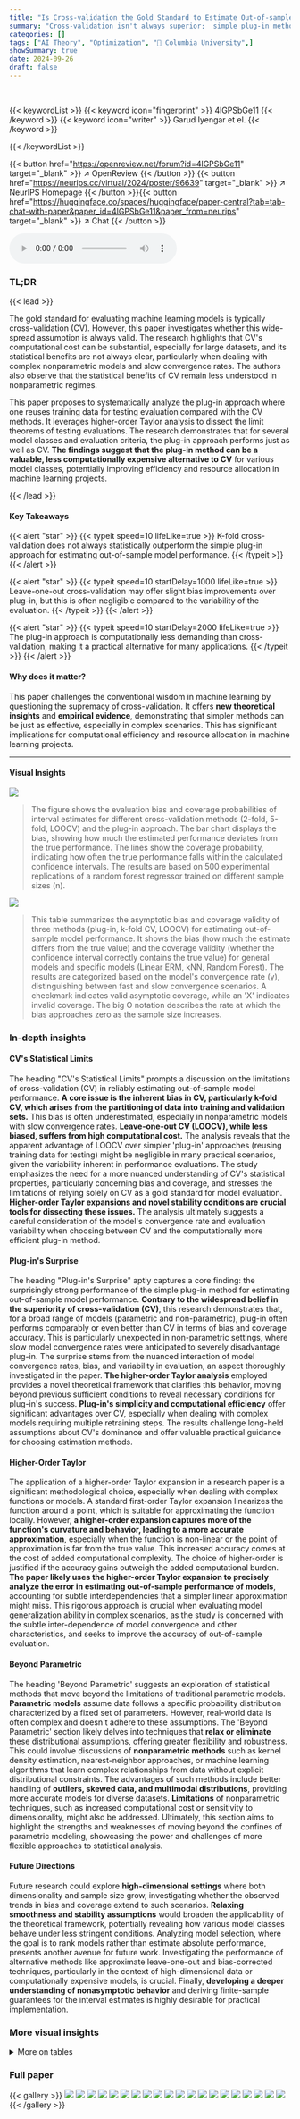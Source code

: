 ```yaml
---
title: "Is Cross-validation the Gold Standard to Estimate Out-of-sample Model Performance?"
summary: "Cross-validation isn't always superior;  simple plug-in methods often perform equally well for estimating out-of-sample model performance, especially when considering computational costs."
categories: []
tags: ["AI Theory", "Optimization", "🏢 Columbia University",]
showSummary: true
date: 2024-09-26
draft: false
---
```


<br>

{{< keywordList >}}
{{< keyword icon="fingerprint" >}} 4lGPSbGe11 {{< /keyword >}}
{{< keyword icon="writer" >}} Garud Iyengar et el. {{< /keyword >}}
 
{{< /keywordList >}}

{{< button href="https://openreview.net/forum?id=4lGPSbGe11" target="_blank" >}}
↗ OpenReview
{{< /button >}}
{{< button href="https://neurips.cc/virtual/2024/poster/96639" target="_blank" >}}
↗ NeurIPS Homepage
{{< /button >}}{{< button href="https://huggingface.co/spaces/huggingface/paper-central?tab=tab-chat-with-paper&paper_id=4lGPSbGe11&paper_from=neurips" target="_blank" >}}
↗ Chat
{{< /button >}}



<audio controls>
    <source src="https://ai-paper-reviewer.com/4lGPSbGe11/podcast.wav" type="audio/wav">
    Your browser does not support the audio element.
</audio>


### TL;DR


{{< lead >}}

The gold standard for evaluating machine learning models is typically cross-validation (CV). However, this paper investigates whether this wide-spread assumption is always valid.  The research highlights that CV's computational cost can be substantial, especially for large datasets, and its statistical benefits are not always clear, particularly when dealing with complex nonparametric models and slow convergence rates.  The authors also observe that the statistical benefits of CV remain less understood in nonparametric regimes. 

This paper proposes to systematically analyze the plug-in approach where one reuses training data for testing evaluation compared with the CV methods. It leverages higher-order Taylor analysis to dissect the limit theorems of testing evaluations. The research demonstrates that for several model classes and evaluation criteria, the plug-in approach performs just as well as CV.  **The findings suggest that the plug-in method can be a valuable, less computationally expensive alternative to CV** for various model classes, potentially improving efficiency and resource allocation in machine learning projects.

{{< /lead >}}


#### Key Takeaways

{{< alert "star" >}}
{{< typeit speed=10 lifeLike=true >}} K-fold cross-validation does not always statistically outperform the simple plug-in approach for estimating out-of-sample model performance. {{< /typeit >}}
{{< /alert >}}

{{< alert "star" >}}
{{< typeit speed=10 startDelay=1000 lifeLike=true >}} Leave-one-out cross-validation may offer slight bias improvements over plug-in, but this is often negligible compared to the variability of the evaluation. {{< /typeit >}}
{{< /alert >}}

{{< alert "star" >}}
{{< typeit speed=10 startDelay=2000 lifeLike=true >}} The plug-in approach is computationally less demanding than cross-validation, making it a practical alternative for many applications. {{< /typeit >}}
{{< /alert >}}

#### Why does it matter?
This paper challenges the conventional wisdom in machine learning by questioning the supremacy of cross-validation.  It offers **new theoretical insights** and **empirical evidence**, demonstrating that simpler methods can be just as effective, especially in complex scenarios. This has significant implications for computational efficiency and resource allocation in machine learning projects.

------
#### Visual Insights



![](https://ai-paper-reviewer.com/4lGPSbGe11/figures_1_1.jpg)

> The figure shows the evaluation bias and coverage probabilities of interval estimates for different cross-validation methods (2-fold, 5-fold, LOOCV) and the plug-in approach.  The bar chart displays the bias, showing how much the estimated performance deviates from the true performance.  The lines show the coverage probability, indicating how often the true performance falls within the calculated confidence intervals.  The results are based on 500 experimental replications of a random forest regressor trained on different sample sizes (n).





![](https://ai-paper-reviewer.com/4lGPSbGe11/tables_5_1.jpg)

> This table summarizes the asymptotic bias and coverage validity of three methods (plug-in, k-fold CV, LOOCV) for estimating out-of-sample model performance.  It shows the bias (how much the estimate differs from the true value) and the coverage validity (whether the confidence interval correctly contains the true value) for general models and specific models (Linear ERM, kNN, Random Forest).  The results are categorized based on the model's convergence rate (γ), distinguishing between fast and slow convergence scenarios.  A checkmark indicates valid asymptotic coverage, while an 'X' indicates invalid coverage. The big O notation describes the rate at which the bias approaches zero as the sample size increases.





### In-depth insights


#### CV's Statistical Limits
The heading "CV's Statistical Limits" prompts a discussion on the limitations of cross-validation (CV) in reliably estimating out-of-sample model performance.  **A core issue is the inherent bias in CV, particularly k-fold CV, which arises from the partitioning of data into training and validation sets.** This bias is often underestimated, especially in nonparametric models with slow convergence rates.  **Leave-one-out CV (LOOCV), while less biased, suffers from high computational cost.**  The analysis reveals that the apparent advantage of LOOCV over simpler 'plug-in' approaches (reusing training data for testing) might be negligible in many practical scenarios, given the variability inherent in performance evaluations.  The study emphasizes the need for a more nuanced understanding of CV's statistical properties, particularly concerning bias and coverage, and stresses the limitations of relying solely on CV as a gold standard for model evaluation.  **Higher-order Taylor expansions and novel stability conditions are crucial tools for dissecting these issues.**  The analysis ultimately suggests a careful consideration of the model's convergence rate and evaluation variability when choosing between CV and the computationally more efficient plug-in method.

#### Plug-in's Surprise
The heading "Plug-in's Surprise" aptly captures a core finding: the surprisingly strong performance of the simple plug-in method for estimating out-of-sample model performance.  **Contrary to the widespread belief in the superiority of cross-validation (CV)**, this research demonstrates that, for a broad range of models (parametric and non-parametric), plug-in often performs comparably or even better than CV in terms of bias and coverage accuracy. This is particularly unexpected in non-parametric settings, where slow model convergence rates were anticipated to severely disadvantage plug-in. The surprise stems from the nuanced interaction of model convergence rates, bias, and variability in evaluation, an aspect thoroughly investigated in the paper. **The higher-order Taylor analysis** employed provides a novel theoretical framework that clarifies this behavior, moving beyond previous sufficient conditions to reveal necessary conditions for plug-in's success.  **Plug-in's simplicity and computational efficiency** offer significant advantages over CV, especially when dealing with complex models requiring multiple retraining steps.  The results challenge long-held assumptions about CV's dominance and offer valuable practical guidance for choosing estimation methods.

#### Higher-Order Taylor
The application of a higher-order Taylor expansion in a research paper is a significant methodological choice, especially when dealing with complex functions or models.  A standard first-order Taylor expansion linearizes the function around a point, which is suitable for approximating the function locally. However, **a higher-order expansion captures more of the function's curvature and behavior, leading to a more accurate approximation**, especially when the function is non-linear or the point of approximation is far from the true value.  This increased accuracy comes at the cost of added computational complexity. The choice of higher-order is justified if the accuracy gains outweigh the added computational burden. **The paper likely uses the higher-order Taylor expansion to precisely analyze the error in estimating out-of-sample performance of models**, accounting for subtle interdependencies that a simpler linear approximation might miss. This rigorous approach is crucial when evaluating model generalization ability in complex scenarios, as the study is concerned with the subtle inter-dependence of model convergence and other characteristics, and seeks to improve the accuracy of out-of-sample evaluation.

#### Beyond Parametric
The heading 'Beyond Parametric' suggests an exploration of statistical methods that move beyond the limitations of traditional parametric models.  **Parametric models** assume data follows a specific probability distribution characterized by a fixed set of parameters.  However, real-world data is often complex and doesn't adhere to these assumptions. The 'Beyond Parametric' section likely delves into techniques that **relax or eliminate** these distributional assumptions, offering greater flexibility and robustness.  This could involve discussions of **nonparametric methods** such as kernel density estimation, nearest-neighbor approaches, or machine learning algorithms that learn complex relationships from data without explicit distributional constraints.  The advantages of such methods include better handling of **outliers, skewed data, and multimodal distributions**, providing more accurate models for diverse datasets.  **Limitations** of nonparametric techniques, such as increased computational cost or sensitivity to dimensionality, might also be addressed.  Ultimately, this section aims to highlight the strengths and weaknesses of moving beyond the confines of parametric modeling, showcasing the power and challenges of more flexible approaches to statistical analysis.

#### Future Directions
Future research could explore **high-dimensional settings** where both dimensionality and sample size grow, investigating whether the observed trends in bias and coverage extend to such scenarios.  **Relaxing smoothness and stability assumptions** would broaden the applicability of the theoretical framework, potentially revealing how various model classes behave under less stringent conditions.  Analyzing model selection, where the goal is to rank models rather than estimate absolute performance, presents another avenue for future work.  Investigating the performance of alternative methods like approximate leave-one-out and bias-corrected techniques, particularly in the context of high-dimensional data or computationally expensive models, is crucial. Finally, **developing a deeper understanding of nonasymptotic behavior** and deriving finite-sample guarantees for the interval estimates is highly desirable for practical implementation.


### More visual insights




<details>
<summary>More on tables
</summary>


![](https://ai-paper-reviewer.com/4lGPSbGe11/tables_8_1.jpg)
> This table summarizes the theoretical findings of the paper regarding the asymptotic bias and coverage validity of three different model evaluation methods (plug-in, K-fold CV, and LOOCV) across various model specifications (parametric and nonparametric) and convergence rates. It provides a concise overview of the performance of each method under different scenarios, indicating whether the resulting interval estimates provide valid coverage guarantees (✓) or not (X) for the true out-of-sample performance. The asymptotic bias is also shown in terms of the order of convergence.  This information is crucial for practitioners to choose the appropriate model evaluation method based on the model and context.

![](https://ai-paper-reviewer.com/4lGPSbGe11/tables_29_1.jpg)
> This table summarizes the theoretical findings of the paper regarding the asymptotic bias and coverage validity of three different methods (plug-in, K-fold CV, and LOOCV) for estimating out-of-sample model performance.  It shows under what conditions each method provides valid coverage and the asymptotic bias of each method for both parametric and nonparametric models, categorized by convergence rate (γ).  The table also shows specific examples demonstrating the theoretical results.

![](https://ai-paper-reviewer.com/4lGPSbGe11/tables_29_2.jpg)
> This table summarizes the asymptotic bias and coverage validity of three model evaluation methods (plug-in, K-fold CV, and LOOCV) across different model types (specific parametric, general parametric, and nonparametric).  It shows whether the methods produce valid coverage intervals (✓) or not (X) for the out-of-sample model performance, considering both fast and slow model convergence rates. The bias values are expressed using Big O notation to illustrate their asymptotic behavior relative to the sample size.

![](https://ai-paper-reviewer.com/4lGPSbGe11/tables_30_1.jpg)
> This table summarizes the asymptotic bias and coverage validity of three model evaluation methods (plug-in, K-fold CV, LOOCV) across different model types (specific parametric models, general parametric models, and nonparametric models).  The bias and coverage are assessed based on the convergence rate of the model (γ). The table shows conditions under which each method provides valid (✓) or invalid (X) coverage of the out-of-sample model performance.

![](https://ai-paper-reviewer.com/4lGPSbGe11/tables_30_2.jpg)
> This table presents the coverage probabilities for the mean-squared error of a k-Nearest Neighbors model on the puma32H dataset, using different sample sizes and evaluation methods. The methods include plug-in, 2-fold cross-validation, and 5-fold cross-validation.  A valid coverage is considered to be within the range [0.85, 0.95]. The results show that plug-in provides valid coverage across all sample sizes, while cross-validation methods perform less well, especially at larger sample sizes.

![](https://ai-paper-reviewer.com/4lGPSbGe11/tables_31_1.jpg)
> This table summarizes the asymptotic bias and coverage probability for three methods (plug-in, 5-fold CV, LOOCV) across various model settings.  It shows the bias and interval width for each method, indicating the accuracy of the out-of-sample performance estimation.  Bold values highlight when the 90% confidence interval successfully covers the true out-of-sample performance.  The table also notes that additional results with different sample sizes and standard errors are provided in supplementary tables.

![](https://ai-paper-reviewer.com/4lGPSbGe11/tables_32_1.jpg)
> This table presents the results of evaluating the performance of plug-in, 5-fold cross-validation, and leave-one-out cross-validation for different models and sample sizes.  The metrics reported are coverage probability (at 90% nominal level), interval width, and bias.  The results show how the bias and coverage vary depending on the model and the sample size, supporting the paper's claims on when plug-in is a good alternative to cross-validation.  Additional details and standard errors are provided in supplementary tables.

</details>




### Full paper

{{< gallery >}}
<img src="https://ai-paper-reviewer.com/4lGPSbGe11/1.png" class="grid-w50 md:grid-w33 xl:grid-w25" />
<img src="https://ai-paper-reviewer.com/4lGPSbGe11/2.png" class="grid-w50 md:grid-w33 xl:grid-w25" />
<img src="https://ai-paper-reviewer.com/4lGPSbGe11/3.png" class="grid-w50 md:grid-w33 xl:grid-w25" />
<img src="https://ai-paper-reviewer.com/4lGPSbGe11/4.png" class="grid-w50 md:grid-w33 xl:grid-w25" />
<img src="https://ai-paper-reviewer.com/4lGPSbGe11/5.png" class="grid-w50 md:grid-w33 xl:grid-w25" />
<img src="https://ai-paper-reviewer.com/4lGPSbGe11/6.png" class="grid-w50 md:grid-w33 xl:grid-w25" />
<img src="https://ai-paper-reviewer.com/4lGPSbGe11/7.png" class="grid-w50 md:grid-w33 xl:grid-w25" />
<img src="https://ai-paper-reviewer.com/4lGPSbGe11/8.png" class="grid-w50 md:grid-w33 xl:grid-w25" />
<img src="https://ai-paper-reviewer.com/4lGPSbGe11/9.png" class="grid-w50 md:grid-w33 xl:grid-w25" />
<img src="https://ai-paper-reviewer.com/4lGPSbGe11/10.png" class="grid-w50 md:grid-w33 xl:grid-w25" />
<img src="https://ai-paper-reviewer.com/4lGPSbGe11/11.png" class="grid-w50 md:grid-w33 xl:grid-w25" />
<img src="https://ai-paper-reviewer.com/4lGPSbGe11/12.png" class="grid-w50 md:grid-w33 xl:grid-w25" />
<img src="https://ai-paper-reviewer.com/4lGPSbGe11/13.png" class="grid-w50 md:grid-w33 xl:grid-w25" />
<img src="https://ai-paper-reviewer.com/4lGPSbGe11/14.png" class="grid-w50 md:grid-w33 xl:grid-w25" />
<img src="https://ai-paper-reviewer.com/4lGPSbGe11/15.png" class="grid-w50 md:grid-w33 xl:grid-w25" />
<img src="https://ai-paper-reviewer.com/4lGPSbGe11/16.png" class="grid-w50 md:grid-w33 xl:grid-w25" />
<img src="https://ai-paper-reviewer.com/4lGPSbGe11/17.png" class="grid-w50 md:grid-w33 xl:grid-w25" />
<img src="https://ai-paper-reviewer.com/4lGPSbGe11/18.png" class="grid-w50 md:grid-w33 xl:grid-w25" />
<img src="https://ai-paper-reviewer.com/4lGPSbGe11/19.png" class="grid-w50 md:grid-w33 xl:grid-w25" />
<img src="https://ai-paper-reviewer.com/4lGPSbGe11/20.png" class="grid-w50 md:grid-w33 xl:grid-w25" />
{{< /gallery >}}